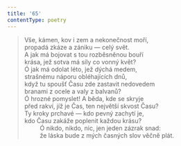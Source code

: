 ```yaml
---
title: '65'
contentType: poetry
---
```


<section>

> Vše, kámen, kov i zem a nekonečnost moří,  
> propadá zkáze a zániku — celý svět.  
> A jak má bojovat s tou rozběsněnou bouří  
> krása, jež sotva má síly co vonný květ?  
> Ó jak má odolat léto, jež dýchá medem,  
> strašnému náporu obléhajících dnů,  
> když tu spoušť Času zde zastavit nedovedem  
> branami z ocele a valy z balvanů?  
> Ó hrozné pomyslet! A běda, kde se skryje  
> před rakví, jíž je Čas, ten největší skvost Času?  
> Ty kroky prchavé — kdo pevný zachytí je,  
> kdo Času zakáže poplenit každou krásu?  
>          Ó nikdo, nikdo, nic, jen jeden zázrak snad:  
>          že láska bude z mých časných slov věčně plát.

</section>
